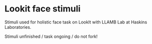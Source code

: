 # Lookit face stimuli

Stimuli used for holistic face task on LookIt with LLAMB Lab at Haskins Laboratories.  

Stimuli unfinished / task ongoing / do not fork! 
